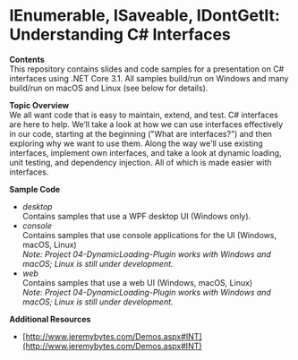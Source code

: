 # IEnumerable, ISaveable, IDontGetIt: Understanding C# Interfaces

**Contents**  
This repository contains slides and code samples for a presentation on C# interfaces using .NET Core 3.1. All samples build/run on Windows and many build/run on macOS and Linux (see below for details).

**Topic Overview**  
We all want code that is easy to maintain, extend, and test. C# interfaces are here to help. We’ll take a look at how we can use interfaces effectively in our code, starting at the beginning ("What are interfaces?") and then exploring why we want to use them. Along the way we'll use existing interfaces, implement own interfaces, and take a look at dynamic loading, unit testing, and dependency injection. All of which is made easier with interfaces.

**Sample Code**  
* *desktop*  
Contains samples that use a WPF desktop UI (Windows only).
* *console*  
Contains samples that use console applications for the UI (Windows, macOS, Linux)  
_Note: Project 04-DynamicLoading-Plugin works with Windows and macOS; Linux is still under development._
* *web*  
Contains samples that use a web UI (Windows, macOS, Linux)  
_Note: Project 04-DynamicLoading-Plugin works with Windows and macOS; Linux is still under development._


**Additional Resources**
* [http://www.jeremybytes.com/Demos.aspx#INT](http://www.jeremybytes.com/Demos.aspx#INT)